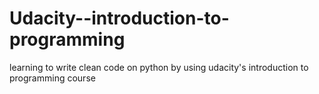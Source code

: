 # Udacity--introduction-to-programming
learning to write clean code on python by using udacity's introduction to programming course
